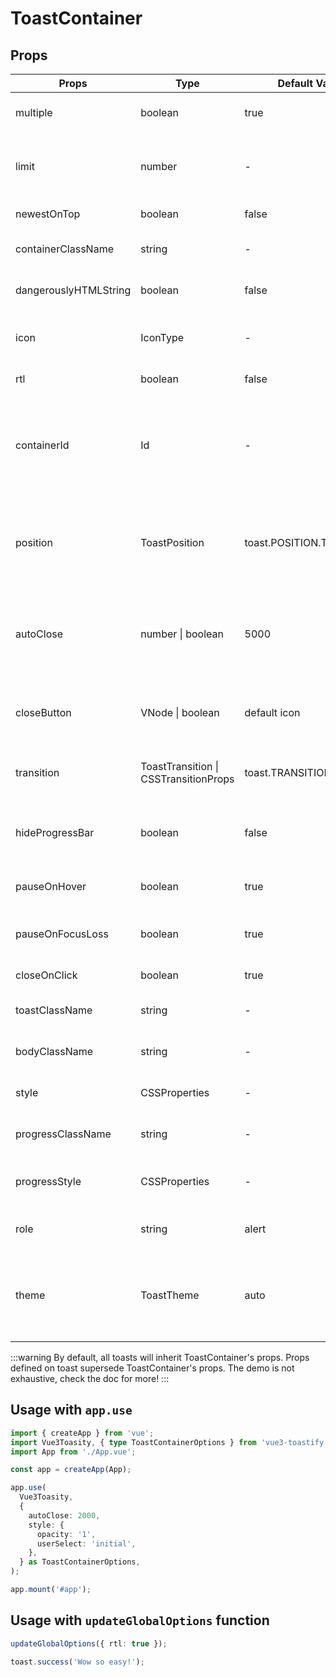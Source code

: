 # ToastContainer

## Props

| Props                | Type              | Default Value            | Description     |
| -------------------- | ----------------- | ------------------------ | --------------- |
| multiple | boolean | true | display multiple at the same time |
| limit | number | - | limit the number of toast displayed at the same time |
| newestOnTop | boolean | false | Display newest toast on top |
| containerClassName | string | - | Add optional classes to the container |
| dangerouslyHTMLString | boolean | false | render unsafe string, like html tag |
| icon | IconType | - | Used to display a custom icon. Set it to `false` to prevent |
| rtl | boolean | false | Support right to left content |
| containerId | Id | - | Used to identify the ToastContainer when working with multiple container. Also used to set the id attribute |
| position | ToastPosition | toast.POSITION.TOP_RIGHT | One of top-right, top-center, top-left, bottom-right, bottom-center, bottom-left |
| autoClose | number \| boolean | 5000 | Delay in ms to close the toast. If set to false, the notification needs to be closed manually |
| closeButton | VNode \| boolean | default icon | Replace the default close button or `false` to hide the button |
| transition | ToastTransition \| CSSTransitionProps | toast.TRANSITIONS.Bounce | A reference to a valid transition animation |
| hideProgressBar   | boolean        | false     | Display or not the progress bar below the toast(remaining time) |
| pauseOnHover      | boolean        | true      | Keep the timer running or not on hover |
| pauseOnFocusLoss  | boolean        | true      | Pause the timer when the window loses focus |
| closeOnClick      | boolean        | true      | Dismiss toast on click |
| toastClassName    | string         | -         | Add optional classes to the toast |
| bodyClassName     | string         | -         | Add optional classes to the toast body |
| style             | CSSProperties  | -         | Add optional inline style to the container |
| progressClassName | string         | -         | Add optional classes to the progress bar |
| progressStyle     | CSSProperties  | -         | Add optional inline style to the progress bar |
| role              | string         | alert     | Define the ARIA role for the toasts |
| theme             | ToastTheme     | auto | One of auto, light, dark, colored, `auto` means automatically detects system theme colors |

:::warning
By default, all toasts will inherit ToastContainer's props. Props defined on toast supersede ToastContainer's props. The demo is not exhaustive, check the doc for more!
:::

## Usage with `app.use`

```ts
import { createApp } from 'vue';
import Vue3Toasity, { type ToastContainerOptions } from 'vue3-toastify';
import App from './App.vue';

const app = createApp(App);

app.use(
  Vue3Toasity,
  {
    autoClose: 2000,
    style: {
      opacity: '1',
      userSelect: 'initial',
    },
  } as ToastContainerOptions,
);

app.mount('#app');
```

## Usage with `updateGlobalOptions` function

```ts
updateGlobalOptions({ rtl: true });

toast.success('Wow so easy!');
```
